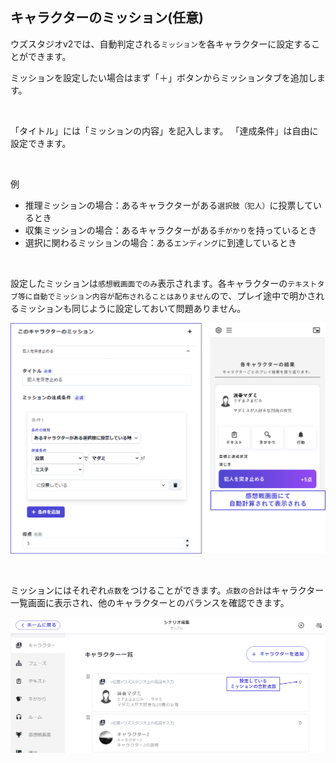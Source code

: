 ## キャラクターのミッション(任意)

ウズスタジオv2では、自動判定される`ミッション`を各キャラクターに設定することができます。

ミッションを設定したい場合はまず「＋」ボタンからミッションタブを追加します。

<br>

「タイトル」には「ミッションの内容」を記入します。
「達成条件」は自由に設定できます。

<br>

例
- 推理ミッションの場合：あるキャラクターがある`選択肢（犯人）`に投票しているとき
- 収集ミッションの場合：あるキャラクターがある`手がかり`を持っているとき
- 選択に関わるミッションの場合：ある`エンディング`に到達しているとき

<br>

設定したミッションは`感想戦画面でのみ`表示されます。各キャラクターの`テキストタブ等に自動でミッション内容が配布されることはありません`ので、プレイ途中で明かされるミッションも同じように設定しておいて問題ありません。

![](../../images/character4.png)

<br>

ミッションにはそれぞれ`点数`をつけることができます。`点数の合計`はキャラクター一覧画面に表示され、他のキャラクターとのバランスを確認できます。

![](../../images/character5.png)